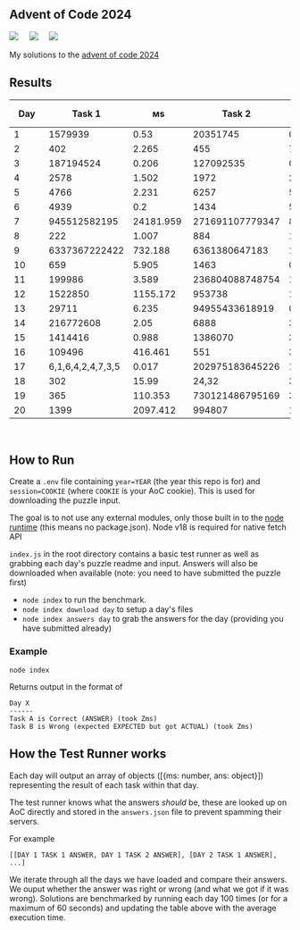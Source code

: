 ## Advent of Code 2024

![](https://img.shields.io/badge/Language-JS-778528?style=for-the-badge) &nbsp; &nbsp; ![](https://img.shields.io/badge/📅%20Day%20-20-118499?style=for-the-badge) &nbsp; &nbsp;  ![](https://img.shields.io/badge/⭐%20Stars%20-40-b5792a?style=for-the-badge)

My solutions to the [advent of code 2024](https://adventofcode.com/2024/)

## Results

Day | Task 1 | ᴍs | Task 2 | ᴍs | Total Time (ᴍs)
-|-|-|-|-|-
1&nbsp;&nbsp;&nbsp;&nbsp;&nbsp;&nbsp;&nbsp;|1579939&nbsp;&nbsp;&nbsp;|0.53&nbsp;&nbsp;&nbsp;&nbsp;&nbsp;&nbsp;|20351745&nbsp;&nbsp;|0.542&nbsp;&nbsp;&nbsp;&nbsp;&nbsp;|1.072&nbsp;&nbsp;&nbsp;&nbsp;&nbsp;
2&nbsp;&nbsp;&nbsp;&nbsp;&nbsp;&nbsp;&nbsp;|402&nbsp;&nbsp;&nbsp;&nbsp;&nbsp;&nbsp;&nbsp;|2.265&nbsp;&nbsp;&nbsp;&nbsp;&nbsp;|455&nbsp;&nbsp;&nbsp;&nbsp;&nbsp;&nbsp;&nbsp;|7.654&nbsp;&nbsp;&nbsp;&nbsp;&nbsp;|9.919&nbsp;&nbsp;&nbsp;&nbsp;&nbsp;
3&nbsp;&nbsp;&nbsp;&nbsp;&nbsp;&nbsp;&nbsp;|187194524&nbsp;|0.206&nbsp;&nbsp;&nbsp;&nbsp;&nbsp;|127092535&nbsp;|0.624&nbsp;&nbsp;&nbsp;&nbsp;&nbsp;|0.83&nbsp;&nbsp;&nbsp;&nbsp;&nbsp;&nbsp;
4&nbsp;&nbsp;&nbsp;&nbsp;&nbsp;&nbsp;&nbsp;|2578&nbsp;&nbsp;&nbsp;&nbsp;&nbsp;&nbsp;|1.502&nbsp;&nbsp;&nbsp;&nbsp;&nbsp;|1972&nbsp;&nbsp;&nbsp;&nbsp;&nbsp;&nbsp;|2.026&nbsp;&nbsp;&nbsp;&nbsp;&nbsp;|3.528&nbsp;&nbsp;&nbsp;&nbsp;&nbsp;
5&nbsp;&nbsp;&nbsp;&nbsp;&nbsp;&nbsp;&nbsp;|4766&nbsp;&nbsp;&nbsp;&nbsp;&nbsp;&nbsp;|2.231&nbsp;&nbsp;&nbsp;&nbsp;&nbsp;|6257&nbsp;&nbsp;&nbsp;&nbsp;&nbsp;&nbsp;|5.025&nbsp;&nbsp;&nbsp;&nbsp;&nbsp;|7.256&nbsp;&nbsp;&nbsp;&nbsp;&nbsp;
6&nbsp;&nbsp;&nbsp;&nbsp;&nbsp;&nbsp;&nbsp;|4939&nbsp;&nbsp;&nbsp;&nbsp;&nbsp;&nbsp;|0.2&nbsp;&nbsp;&nbsp;&nbsp;&nbsp;&nbsp;&nbsp;|1434&nbsp;&nbsp;&nbsp;&nbsp;&nbsp;&nbsp;|509.008&nbsp;&nbsp;&nbsp;|509.208&nbsp;&nbsp;&nbsp;
7&nbsp;&nbsp;&nbsp;&nbsp;&nbsp;&nbsp;&nbsp;|945512582195|24181.959&nbsp;|271691107779347|852380.69&nbsp;|876562.649
8&nbsp;&nbsp;&nbsp;&nbsp;&nbsp;&nbsp;&nbsp;|222&nbsp;&nbsp;&nbsp;&nbsp;&nbsp;&nbsp;&nbsp;|1.007&nbsp;&nbsp;&nbsp;&nbsp;&nbsp;|884&nbsp;&nbsp;&nbsp;&nbsp;&nbsp;&nbsp;&nbsp;|1.261&nbsp;&nbsp;&nbsp;&nbsp;&nbsp;|2.267&nbsp;&nbsp;&nbsp;&nbsp;&nbsp;
9&nbsp;&nbsp;&nbsp;&nbsp;&nbsp;&nbsp;&nbsp;|6337367222422|732.188&nbsp;&nbsp;&nbsp;|6361380647183|16226.449&nbsp;|16958.637&nbsp;
10&nbsp;&nbsp;&nbsp;&nbsp;&nbsp;&nbsp;|659&nbsp;&nbsp;&nbsp;&nbsp;&nbsp;&nbsp;&nbsp;|5.905&nbsp;&nbsp;&nbsp;&nbsp;&nbsp;|1463&nbsp;&nbsp;&nbsp;&nbsp;&nbsp;&nbsp;|0&nbsp;&nbsp;&nbsp;&nbsp;&nbsp;&nbsp;&nbsp;&nbsp;&nbsp;|5.905&nbsp;&nbsp;&nbsp;&nbsp;&nbsp;
11&nbsp;&nbsp;&nbsp;&nbsp;&nbsp;&nbsp;|199986&nbsp;&nbsp;&nbsp;&nbsp;|3.589&nbsp;&nbsp;&nbsp;&nbsp;&nbsp;|236804088748754|121.585&nbsp;&nbsp;&nbsp;|125.174&nbsp;&nbsp;&nbsp;
12&nbsp;&nbsp;&nbsp;&nbsp;&nbsp;&nbsp;|1522850&nbsp;&nbsp;&nbsp;|1155.172&nbsp;&nbsp;|953738&nbsp;&nbsp;&nbsp;&nbsp;|1178.015&nbsp;&nbsp;|2333.187&nbsp;&nbsp;
13&nbsp;&nbsp;&nbsp;&nbsp;&nbsp;&nbsp;|29711&nbsp;&nbsp;&nbsp;&nbsp;&nbsp;|6.235&nbsp;&nbsp;&nbsp;&nbsp;&nbsp;|94955433618919|0.23&nbsp;&nbsp;&nbsp;&nbsp;&nbsp;&nbsp;|6.466&nbsp;&nbsp;&nbsp;&nbsp;&nbsp;
14&nbsp;&nbsp;&nbsp;&nbsp;&nbsp;&nbsp;|216772608&nbsp;|2.05&nbsp;&nbsp;&nbsp;&nbsp;&nbsp;&nbsp;|6888&nbsp;&nbsp;&nbsp;&nbsp;&nbsp;&nbsp;|394.268&nbsp;&nbsp;&nbsp;|396.317&nbsp;&nbsp;&nbsp;
15&nbsp;&nbsp;&nbsp;&nbsp;&nbsp;&nbsp;|1414416&nbsp;&nbsp;&nbsp;|0.988&nbsp;&nbsp;&nbsp;&nbsp;&nbsp;|1386070&nbsp;&nbsp;&nbsp;|3.242&nbsp;&nbsp;&nbsp;&nbsp;&nbsp;|4.23&nbsp;&nbsp;&nbsp;&nbsp;&nbsp;&nbsp;
16&nbsp;&nbsp;&nbsp;&nbsp;&nbsp;&nbsp;|109496&nbsp;&nbsp;&nbsp;&nbsp;|416.461&nbsp;&nbsp;&nbsp;|551&nbsp;&nbsp;&nbsp;&nbsp;&nbsp;&nbsp;&nbsp;|36533.878&nbsp;|36950.339&nbsp;
17&nbsp;&nbsp;&nbsp;&nbsp;&nbsp;&nbsp;|6,1,6,4,2,4,7,3,5|0.017&nbsp;&nbsp;&nbsp;&nbsp;&nbsp;|202975183645226|1.703&nbsp;&nbsp;&nbsp;&nbsp;&nbsp;|1.72&nbsp;&nbsp;&nbsp;&nbsp;&nbsp;&nbsp;
18&nbsp;&nbsp;&nbsp;&nbsp;&nbsp;&nbsp;|302&nbsp;&nbsp;&nbsp;&nbsp;&nbsp;&nbsp;&nbsp;|15.99&nbsp;&nbsp;&nbsp;&nbsp;&nbsp;|24,32&nbsp;&nbsp;&nbsp;&nbsp;&nbsp;|30.364&nbsp;&nbsp;&nbsp;&nbsp;|46.354&nbsp;&nbsp;&nbsp;&nbsp;
19&nbsp;&nbsp;&nbsp;&nbsp;&nbsp;&nbsp;|365&nbsp;&nbsp;&nbsp;&nbsp;&nbsp;&nbsp;&nbsp;|110.353&nbsp;&nbsp;&nbsp;|730121486795169|324.583&nbsp;&nbsp;&nbsp;|434.936&nbsp;&nbsp;&nbsp;
20&nbsp;&nbsp;&nbsp;&nbsp;&nbsp;&nbsp;|1399&nbsp;&nbsp;&nbsp;&nbsp;&nbsp;&nbsp;|2097.412&nbsp;&nbsp;|994807&nbsp;&nbsp;&nbsp;&nbsp;|17878.355&nbsp;|19975.767&nbsp;

<br />

## How to Run

Create a `.env` file containing `year=YEAR` (the year this repo is for) and `session=COOKIE` (where `COOKIE` is your AoC cookie). This is used for downloading the puzzle input.

The goal is to not use any external modules, only those built in to the [node runtime](https://nodejs.org/en/) (this means no package.json). Node v18 is required for native fetch API

`index.js` in the root directory contains a basic test runner as well as grabbing each day's puzzle readme and input. Answers will also be downloaded when available (note: you need to have submitted the puzzle first)

* `node index` to run the benchmark.
* `node index download day` to setup a day's files
* `node index answers day` to grab the answers for the day (providing you have submitted already)

### Example

```
node index
```

Returns output in the format of

```
Day X
------
Task A is Correct (ANSWER) (took Zms)
Task B is Wrong (expected EXPECTED but got ACTUAL) (took Zms)
```

## How the Test Runner works

Each day will output an array of objects ([{ms: number, ans: object}]) representing the result of each task within that day.

The test runner knows what the answers *should* be, these are looked up on AoC directly and stored in the `answers.json` file to prevent spamming their servers.

For example 

```
[[DAY 1 TASK 1 ANSWER, DAY 1 TASK 2 ANSWER], [DAY 2 TASK 1 ANSWER], ...]
```

We iterate through all the days we have loaded and compare their answers. We ouput whether the answer was right or wrong (and what we got if it was wrong).
Solutions are benchmarked by running each day 100 times (or for a maximum of 60 seconds) and updating the table above with the average execution time.
